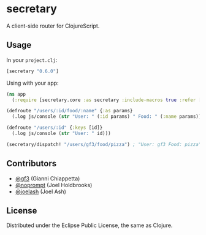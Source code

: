 # secretary

A client-side router for ClojureScript.

## Usage

In your `project.clj`:

```clojure
[secretary "0.6.0"]
```

Using with your app:

```clojure
(ns app
  (:require [secretary.core :as secretary :include-macros true :refer [defroute]]))

(defroute "/users/:id/food/:name" {:as params}
  (.log js/console (str "User: " (:id params) " Food: " (:name params))))

(defroute "/users/:id" {:keys [id]}
  (.log js/console (str "User: " id)))

(secretary/dispatch! "/users/gf3/food/pizza") ; "User: gf3 Food: pizza"
```

## Contributors

* [@gf3](https://github.com/gf3) (Gianni Chiappetta)
* [@noprompt](https://github.com/noprompt) (Joel Holdbrooks)
* [@joelash](https://github.com/joelash) (Joel Ash)

## License

Distributed under the Eclipse Public License, the same as Clojure.
